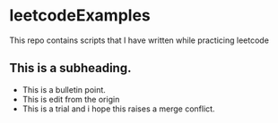 # leetcodeExamples
This repo contains scripts that I have written while practicing leetcode
## This is a subheading.
- This is a bulletin point.
- This is edit from the origin
- This is a trial and i hope this raises a merge conflict.
